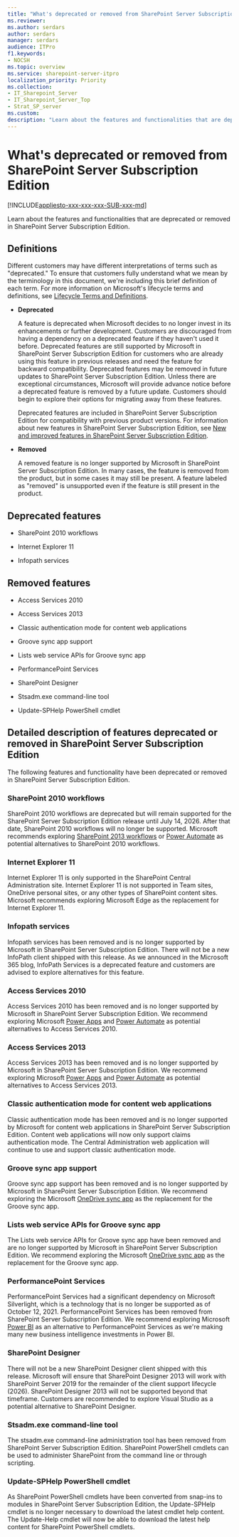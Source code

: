 ```yaml
---
title: "What's deprecated or removed from SharePoint Server Subscription Edition?"
ms.reviewer: 
ms.author: serdars
author: serdars
manager: serdars
audience: ITPro
f1.keywords:
- NOCSH
ms.topic: overview
ms.service: sharepoint-server-itpro
localization_priority: Priority
ms.collection:
- IT_Sharepoint_Server
- IT_Sharepoint_Server_Top
- Strat_SP_server
ms.custom: 
description: "Learn about the features and functionalities that are deprecated or removed in SharePoint Server Subscription Edition."
---
```


# What's deprecated or removed from SharePoint Server Subscription Edition

[!INCLUDE[appliesto-xxx-xxx-xxx-SUB-xxx-md](../includes/appliesto-xxx-xxx-xxx-SUB-xxx-md.md)]

Learn about the features and functionalities that are deprecated or removed in SharePoint Server Subscription Edition.

## Definitions

Different customers may have different interpretations of terms such as "deprecated." To ensure that customers fully understand what we mean by the terminology in this document, we're including this brief definition of each term. For more information on Microsoft's lifecycle terms and definitions, see [Lifecycle Terms and Definitions](/lifecycle/definitions).

- **Deprecated**
 
  A feature is deprecated when Microsoft decides to no longer invest in its enhancements or further development. Customers are discouraged from having a dependency on a deprecated feature if they haven't used it before. Deprecated features are still supported by Microsoft in SharePoint Server Subscription Edition for customers who are already using this feature in previous releases and need the feature for backward compatibility. Deprecated features may be removed in future updates to SharePoint Server Subscription Edition. Unless there are exceptional circumstances, Microsoft will provide advance notice before a deprecated feature is removed by a future update. Customers should begin to explore their options for migrating away from these features.

  Deprecated features are included in SharePoint Server Subscription Edition for compatibility with previous product versions. For information about new features in SharePoint Server Subscription Edition, see [New and improved features in SharePoint Server Subscription Edition](new-and-improved-features-in-sharepoint-server-subscription-edition.md).

- **Removed**

  A removed feature is no longer supported by Microsoft in SharePoint Server Subscription Edition. In many cases, the feature is removed from the product, but in some cases it may still be present. A feature labeled as "removed" is unsupported even if the feature is still present in the product.
 
## Deprecated features

 - SharePoint 2010 workflows 
 
 - Internet Explorer 11
 
 - Infopath services

## Removed features

 - Access Services 2010 
 
 - Access Services 2013 
 
 - Classic authentication mode for content web applications
 
 - Groove sync app support 
 
 - Lists web service APIs for Groove sync app 

 - PerformancePoint Services 
 
 - SharePoint Designer
 
 - Stsadm.exe command-line tool 
 
 - Update-SPHelp PowerShell cmdlet
 
## Detailed description of features deprecated or removed in SharePoint Server Subscription Edition

The following features and functionality have been deprecated or removed in SharePoint Server Subscription Edition.

### SharePoint 2010 workflows

SharePoint 2010 workflows are deprecated but will remain supported for the SharePoint Server Subscription Edition release until July 14, 2026. After that date, SharePoint 2010 workflows will no longer be supported. Microsoft recommends exploring [SharePoint 2013 workflows](/sharepoint/dev/general-development/creating-a-workflow-by-using-sharepoint-designer-and-the-sharepoint-wo#:~:text=%20Creating%20a%20workflow%20by%20using%20SharePoint%20Designer,for%20many...%204%20See%20also.%20%20More%20) or [Power Automate](https://flow.microsoft.com/) as potential alternatives to SharePoint 2010 workflows.

### Internet Explorer 11

Internet Explorer 11 is only supported in the SharePoint Central Administration site. Internet Explorer 11 is not supported in Team sites, OneDrive personal sites, or any other types of SharePoint content sites. Microsoft recommends exploring Microsoft Edge as the replacement for Internet Explorer 11.

### Infopath services

Infopath services has been removed and is no longer supported by Microsoft in SharePoint Server Subscription Edition. There will not be a new InfoPath client shipped with this release. As we announced in the Microsoft 365 blog, InfoPath Services is a deprecated feature and customers are advised to explore alternatives for this feature.

### Access Services 2010

Access Services 2010 has been removed and is no longer supported by Microsoft in SharePoint Server Subscription Edition. We recommend exploring Microsoft [Power Apps](https://powerapps.microsoft.com/) and [Power Automate](https://flow.microsoft.com/) as potential alternatives to Access Services 2010.

### Access Services 2013

Access Services 2013 has been removed and is no longer supported by Microsoft in SharePoint Server Subscription Edition. We recommend exploring Microsoft [Power Apps](https://powerapps.microsoft.com/) and [Power Automate](https://flow.microsoft.com/) as potential alternatives to Access Services 2013.  

### Classic authentication mode for content web applications

Classic authentication mode has been removed and is no longer supported by Microsoft for content web applications in SharePoint Server Subscription Edition. Content web applications will now only support claims authentication mode. The Central Administration web application will continue to use and support classic authentication mode.  

### Groove sync app support

Groove sync app support has been removed and is no longer supported by Microsoft in SharePoint Server Subscription Edition. We recommend exploring the Microsoft [OneDrive sync app](https://support.microsoft.com/office/sync-files-with-onedrive-in-windows-615391c4-2bd3-4aae-a42a-858262e42a49#bkmk_install) as the replacement for the Groove sync app.

### Lists web service APIs for Groove sync app 

The Lists web service APIs for Groove sync app have been removed and are no longer supported by Microsoft in SharePoint Server Subscription Edition. We recommend exploring the Microsoft [OneDrive sync app](https://support.microsoft.com/office/sync-files-with-onedrive-in-windows-615391c4-2bd3-4aae-a42a-858262e42a49#bkmk_install) as the replacement for the Groove sync app.

### PerformancePoint Services

PerformancePoint Services had a significant dependency on Microsoft Silverlight, which is a technology that is no longer be supported as of October 12, 2021. PerformancePoint Services has been removed from SharePoint Server Subscription Edition. We recommend exploring Microsoft [Power BI](https://powerbi.microsoft.com/) as an alternative to PerformancePoint Services as we're making many new business intelligence investments in Power BI.

### SharePoint Designer

There will not be a new SharePoint Designer client shipped with this release. Microsoft will ensure that SharePoint Designer 2013 will work with SharePoint Server 2019 for the remainder of the client support lifecycle (2026). SharePoint Designer 2013 will not be supported beyond that timeframe. Customers are recommended to explore Visual Studio as a potential alternative to SharePoint Designer.

### Stsadm.exe command-line tool 

The stsadm.exe command-line administration tool has been removed from SharePoint Server Subscription Edition. SharePoint PowerShell cmdlets can be used to administer SharePoint from the command line or through scripting.

### Update-SPHelp PowerShell cmdlet

As SharePoint PowerShell cmdlets have been converted from snap-ins to modules in SharePoint Server Subscription Edition, the Update-SPHelp cmdlet is no longer necessary to download the latest cmdlet help content. The Update-Help cmdlet will now be able to download the latest help content for SharePoint PowerShell cmdlets.


